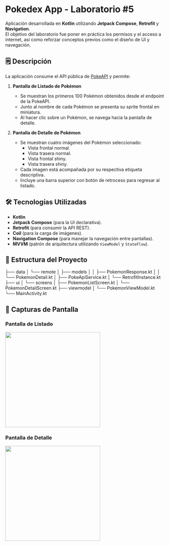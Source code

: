 # Pokedex App - Laboratorio #5
Aplicación desarrollada en **Kotlin** utilizando **Jetpack Compose**, **Retrofit** y **Navigation**.  
El objetivo del laboratorio fue poner en práctica los permisos y el acceso a internet, así como reforzar conceptos previos como el diseño de UI y navegación.

## 🗒️ Descripción

La aplicación consume el API pública de [PokeAPI](https://pokeapi.co/) y permite:

1. **Pantalla de Listado de Pokémon**  
   - Se muestran los primeros 100 Pokémon obtenidos desde el endpoint de la PokeAPI.  
   - Junto al nombre de cada Pokémon se presenta su sprite frontal en miniatura.  
   - Al hacer clic sobre un Pokémon, se navega hacia la pantalla de detalle.

2. **Pantalla de Detalle de Pokémon**  
   - Se muestran cuatro imágenes del Pokémon seleccionado:
     - Vista frontal normal.
     - Vista trasera normal.
     - Vista frontal shiny.
     - Vista trasera shiny.  
   - Cada imagen está acompañada por su respectiva etiqueta descriptiva.  
   - Incluye una barra superior con botón de retroceso para regresar al listado.


## 🛠️ Tecnologías Utilizadas

- **Kotlin**
- **Jetpack Compose** (para la UI declarativa).
- **Retrofit** (para consumir la API REST).
- **Coil** (para la carga de imágenes).
- **Navigation Compose** (para manejar la navegación entre pantallas).
- **MVVM** (patrón de arquitectura utilizando `ViewModel` y `StateFlow`).


## 📂 Estructura del Proyecto
├── data
│ └── remote
│ ├── models
│ │ ├── PokemonResponse.kt
│ │ └── PokemonDetail.kt
│ ├── PokeApiService.kt
│ └── RetrofitInstance.kt
├── ui
│ └── screens
│ ├── PokemonListScreen.kt
│ └── PokemonDetailScreen.kt
├── viewmodel
│ └── PokemonViewModel.kt
└── MainActivity.kt

## 📸 Capturas de Pantalla

### Pantalla de Listado
<img src="screenshots/list_screen.png" width="300"/>

### Pantalla de Detalle
<img src="screenshots/detail_screen.png" width="300"/>



